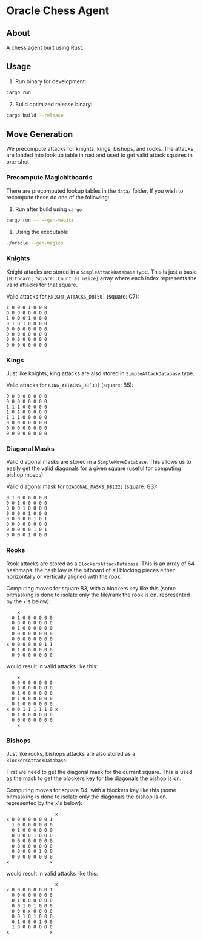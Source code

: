 # Oracle Chess Agent

## About

A chess agent built using Rust.

## Usage

1. Run binary for development:

```bash
cargo run
```

2. Build optimized release binary:

```bash
cargo build --release
```

## Move Generation

We precompute attacks for knights, kings, bishops, and rooks. The attacks are loaded into look up table in rust and used to get valid attack squares in one-shot

### Precompute Magicbitboards

There are precomputed lookup tables in the `data/` folder. If you wish to recompute these do one of the following:

1. Run after build using `cargo`

```bash
cargo run -- --gen-magics
```

1. Using the executable

```bash
./oracle --gen-magics
```

### Knights

Knight attacks are stored in a `SimpleAttackDatabase` type. This is just a basic `[Bitboard; Square::Count as usize]` array where each index represents the valid attacks for that square.

Valid attacks for `KNIGHT_ATTACKS_DB[50]` (square: C7):

```text
1 0 0 0 1 0 0 0
0 0 0 0 0 0 0 0
1 0 0 0 1 0 0 0
0 1 0 1 0 0 0 0
0 0 0 0 0 0 0 0
0 0 0 0 0 0 0 0
0 0 0 0 0 0 0 0
0 0 0 0 0 0 0 0
```

### Kings

Just like knights, king attacks are also stored in `SimpleAttackDatabase` type.

Valid attacks for `KING_ATTACKS_DB[33]` (square: B5):

```text
0 0 0 0 0 0 0 0
0 0 0 0 0 0 0 0
1 1 1 0 0 0 0 0
1 0 1 0 0 0 0 0
1 1 1 0 0 0 0 0
0 0 0 0 0 0 0 0
0 0 0 0 0 0 0 0
0 0 0 0 0 0 0 0
```

### Diagonal Masks

Valid diagonal masks are stored in a `SimpleMoveDatabase`. This allows us to easily get the valid diagonals for a given square (useful for computing bishop moves)

Valid diagonal mask for `DIAGONAL_MASKS_DB[22]` (square: G3):

```text
0 1 0 0 0 0 0 0
0 0 1 0 0 0 0 0
0 0 0 1 0 0 0 0
0 0 0 0 1 0 0 0
0 0 0 0 0 1 0 1
0 0 0 0 0 0 0 0
0 0 0 0 0 1 0 1
0 0 0 0 1 0 0 0
```

### Rooks

Rook attacks are stored as a `BlockersAttackDatabase`. This is an array of 64 hashmaps. the hash key is the bitboard of all blocking pieces either horizontally or vertically aligned with the rook.

Computing moves for square B3, with a blockers key like this (some bitmasking is done to isolate only the file/rank the rook is on. represented by the `x`'s below):

```text
    x
  0 1 0 0 0 0 0 0
  0 0 0 0 0 0 0 0
  0 1 0 0 0 0 0 0
  0 0 0 0 0 0 0 0
  0 0 0 0 0 0 0 0
x 0 0 0 0 0 0 1 1
  0 1 0 0 0 0 0 0
  0 0 0 0 0 0 0 0
```

would result in valid attacks like this:

```text
    x
  0 0 0 0 0 0 0 0
  0 0 0 0 0 0 0 0
  0 1 0 0 0 0 0 0
  0 1 0 0 0 0 0 0
  0 1 0 0 0 0 0 0
x 0 0 1 1 1 1 1 0 x
  0 1 0 0 0 0 0 0
  0 0 0 0 0 0 0 0
    x
```

### Bishops

Just like rooks, bishops attacks are also stored as a `BlockersAttackDatabase`.

First we need to get the diagonal mask for the current square. This is used as the mask to get the blockers key for the diagonals the bishop is on.

Computing moves for square D4, with a blockers key like this (some bitmasking is done to isolate only the diagonals the bishop is on. represented by the `x`'s below):

```text
                  x
x 0 0 0 0 0 0 0 1
  1 0 0 0 0 0 0 0
  0 1 0 0 0 0 0 0
  0 0 0 0 1 0 0 0
  0 0 0 0 0 0 0 0
  0 0 0 0 0 0 0 0
  0 0 0 0 0 1 0 0
  0 0 0 0 0 0 0 0
x               x
```

would result in valid attacks like this:

```text
                  x
x 0 0 0 0 0 0 0 1
  0 0 0 0 0 0 0 0
  0 1 0 0 0 0 0 0
  0 0 1 0 1 0 0 0
  0 0 0 x 0 0 0 0
  0 0 1 0 1 0 0 0
  0 1 0 0 0 1 0 0
  1 0 0 0 0 0 0 0
x               x
```
